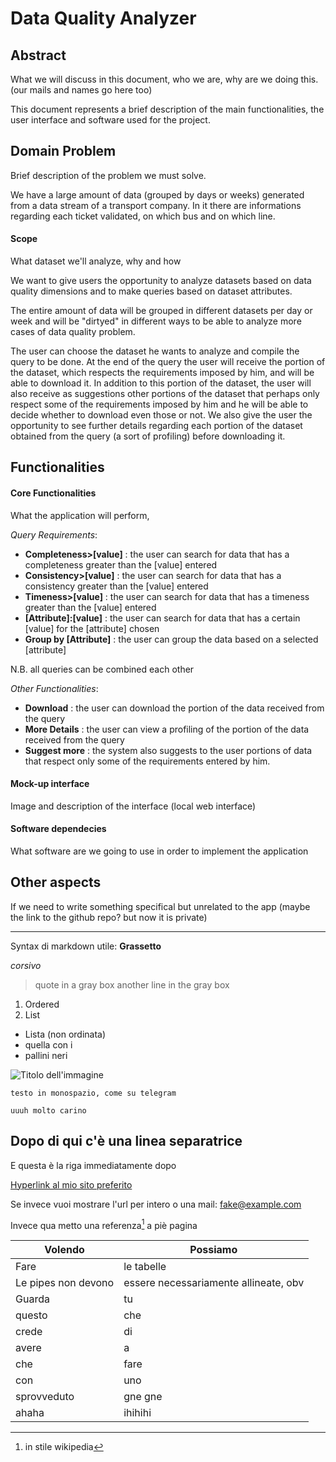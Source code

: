# Data Quality Analyzer

## Abstract
What we will discuss in this document, who we are, why are we doing this.
(our mails and names go here too)

This document represents a brief description of the main functionalities, the user interface and software used for the project.

## Domain Problem
Brief description of the problem we must solve.

We have a large amount of data (grouped by days or weeks) generated from a data stream of a transport company. 
In it there are informations regarding each ticket validated, on which bus and on which line.


#### Scope
What dataset we'll analyze, why and how

We want to give users the opportunity to analyze datasets based on data quality dimensions and to make queries based on dataset attributes.

The entire amount of data will be grouped in different datasets per day or week and will be "dirtyed" in different ways to be able to analyze more cases of data quality problem.

The user can choose the dataset he wants to analyze and compile the query to be done. At the end of the query the user will receive the portion of the dataset, which respects the requirements imposed by him, and will be able to download it.
In addition to this portion of the dataset, the user will also receive as suggestions other portions of the dataset that perhaps only respect some of the requirements imposed by him and he will be able to decide whether to download even those or not.
We also give the user the opportunity to see further details regarding each portion of the dataset obtained from the query (a sort of profiling) before downloading it.


## Functionalities

#### Core Functionalities
What the application will perform, 

*Query Requirements*:
  - **Completeness>[value]** : the user can search for data that has a completeness greater than the [value] entered
  - **Consistency>[value]** : the user can search for data that has a consistency greater than the [value] entered
  - **Timeness>[value]** : the user can search for data that has a timeness greater than the [value] entered
  - **[Attribute]:[value]** : the user can search for data that has a certain [value] for the [attribute] chosen
  - **Group by [Attribute]** : the user can group the data based on a selected [attribute]
  
N.B. all queries can be combined each other

*Other Functionalities*:
  - **Download** : the user can download the portion of the data received from the query
  - **More Details** : the user can view a profiling of the portion of the data received from the query
  - **Suggest more** : the system also suggests to the user portions of data that respect only some of the requirements entered by him.

#### Mock-up interface
Image and description of the interface (local web interface)

#### Software dependecies
What software are we going to use in order to implement the application

## Other aspects
If we need to write something specifical but unrelated to the app
(maybe the link to the github repo? but now it is private)

---
Syntax di markdown utile:
**Grassetto**

*corsivo*

> quote in a gray box
> another line in the gray box

1. Ordered
2. List

- Lista (non ordinata)
- quella con i
- pallini neri

![Titolo dell'immagine](/url/della/immagine/caricala/su/github/)

`testo in monospazio, come su telegram`

`uuuh molto carino`

Dopo di qui c'è una linea separatrice
---
E questa è la riga immediatamente dopo

[Hyperlink al mio sito preferito](http://link.al/sito)

Se invece vuoi mostrare l'url per intero o una mail: <fake@example.com>

Invece qua metto una referenza[^1] a piè pagina

| Volendo  | Possiamo   |
| -------- | ------     |
|Fare      | le tabelle |
|Le pipes non devono | essere necessariamente allineate, obv |
|Guarda | tu |
|questo | che |
|crede | di |
|avere | a |
|che |fare |
|con | uno |
|sprovveduto | gne gne|
|ahaha | ihihihi |

[^1]: in stile wikipedia
